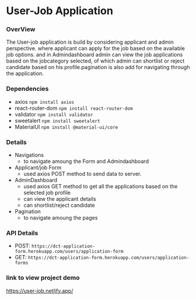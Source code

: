 # User-Job Application

### OverView
The User-job application is build by considering applicant and admin perspective. where applicant can apply for the job based on the available job options. and in Admindashboard admin can view the job applications based on the jobcategory selected, of which admin can shortlist or reject candidate based on his profile.pagination is also add for navigating through the application.

### Dependencies
- axios `npm install axios`
- react-router-dom `npm install react-router-dom`
- validator `npm install validator`
- sweetalert `npm install sweetalert`
- MaterialUI `npm install @material-ui/core`

### Details

* Navigations
  - to navigate amoung the Form and Admindashboard
* Applicant/job Form
  - used axios POST method to send data to server.
* AdminDashboard
  - used axios GET method to get all the applications based on the selected job profile
  - can view the applicant details
  - can shortlist/reject candidate 
* Pagination
  - to navigate amoung the pages

### API Details
- POST: `https://dct-application-form.herokuapp.com/users/application-form`
- GET: `https://dct-application-form.herokuapp.com/users/application-forms`

### link to view project demo
https://user-job.netlify.app/
